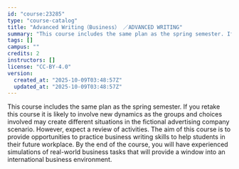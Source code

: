 ```yaml
---
id: "course:23285"
type: "course-catalog"
title: "Advanced Writing（Business） ／ADVANCED WRITING"
summary: "This course includes the same plan as the spring semester. If you retake this course it is likely to involve new dynamic…"
tags: []
campus: ""
credits: 2
instructors: []
license: "CC-BY-4.0"
version:
  created_at: "2025-10-09T03:48:57Z"
  updated_at: "2025-10-09T03:48:57Z"
---
```

This course includes the same plan as the spring semester. If you retake this course it is likely to involve new dynamics as the groups and choices involved may create different situations in the fictional advertising company scenario. However, expect a review of activities. The aim of this course is to provide opportunities to practice business writing skills to help students in their future workplace. By the end of the course, you will have experienced simulations of real-world business tasks that will provide a window into an international business environment.
